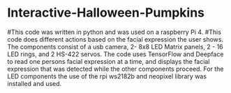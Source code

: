# Interactive-Halloween-Pumpkins
#This code was written in python and was used on a raspberry Pi 4.
#This code does different actions based on the facial expression the user shows.
The components consist of a usb camera, 2- 8x8 LED Matrix panels, 2 - 16 LED rings, and 2 HS-422 servos.
The code uses TensorFlow and Deepface to read one persons facial expression at a time, and displays the facial expression that was detected while the other components proceed.
For the LED components the use of the rpi ws2182b and neopixel library was installed and used.
